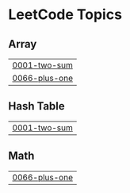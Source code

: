 
<!---LeetCode Topics Start-->
# LeetCode Topics
## Array
|  |
| ------- |
| [0001-two-sum](https://github.com/adhilX/LeetCode/tree/master/0001-two-sum) |
| [0066-plus-one](https://github.com/adhilX/LeetCode/tree/master/0066-plus-one) |
## Hash Table
|  |
| ------- |
| [0001-two-sum](https://github.com/adhilX/LeetCode/tree/master/0001-two-sum) |
## Math
|  |
| ------- |
| [0066-plus-one](https://github.com/adhilX/LeetCode/tree/master/0066-plus-one) |
<!---LeetCode Topics End-->
